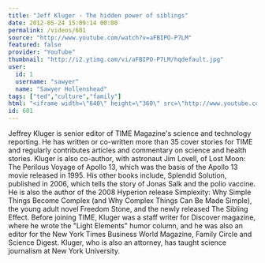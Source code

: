 ```yaml
---
title: "Jeff Kluger - The hidden power of siblings"
date: 2012-05-24 15:09:14 00:00
permalink: /videos/601
source: "http://www.youtube.com/watch?v=aFBIPO-P7LM"
featured: false
provider: "YouTube"
thumbnail: "http://i2.ytimg.com/vi/aFBIPO-P7LM/hqdefault.jpg"
user:
  id: 1
  username: "sawyer"
  name: "Sawyer Hollenshead"
tags: ["ted","culture","family"]
html: "<iframe width=\"640\" height=\"360\" src=\"http://www.youtube.com/embed/aFBIPO-P7LM?wmode=transparent&fs=1&feature=oembed\" frameborder=\"0\" allowfullscreen></iframe>"
id: 601
---
```


Jeffrey Kluger is senior editor of TIME Magazine's science and technology reporting. He has written or co-written more than 35 cover stories for TIME and regularly contributes articles and commentary on science and health stories. Kluger is also co-author, with astronaut Jim Lovell, of Lost Moon: The Perilous Voyage of Apollo 13, which was the basis of the Apollo 13 movie released in 1995. His other books include, Splendid Solution, published in 2006, which tells the story of Jonas Salk and the polio vaccine. He is also the author of the 2008 Hyperion release Simplexity: Why Simple Things Become Complex (and Why Complex Things Can Be Made Simple), the young adult novel Freedom Stone, and the newly released The Sibling Effect. Before joining TIME, Kluger was a staff writer for Discover magazine, where he wrote the "Light Elements" humor column, and he was also an editor for the New York Times Business World Magazine, Family Circle and Science Digest. Kluger, who is also an attorney, has taught science journalism at New York University.